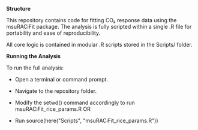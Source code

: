**Structure** 

This repository contains code for fitting CO₂ response data using the msuRACiFit package.
The analysis is fully scripted within a single .R file for portability and ease of reproducibility.

All core logic is contained in modular .R scripts stored in the Scripts/ folder.

**Running the Analysis**

To run the full analysis:

 - Open a terminal or command prompt.

 - Navigate to the repository folder.

 - Modify the setwd() command accordingly to run msuRACiFit_rice_params.R OR

 - Run source(here("Scripts", "msuRACiFit_rice_params.R")) 



